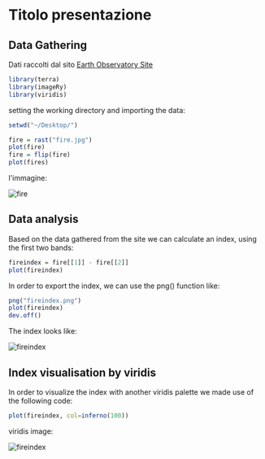 # Titolo presentazione

## Data Gathering

Dati raccolti dal sito [Earth Observatory Site](https://earthobservatory.nasa.gov/images/154225/wildfire-maps-help-firefighters-in-real-time)

``` r
library(terra)
library(imageRy)
library(viridis)

```

setting the working directory and importing the data:

``` r
setwd("~/Desktop/")

fire = rast("fire.jpg")
plot(fire)
fire = flip(fire)
plot(fires)

```

l'immagine: 

![fire](https://github.com/user-attachments/assets/e1b0796d-6117-43bd-bceb-cb2e89f13388)


## Data analysis

Based on the data gathered from the site we can calculate an index, using the first two bands:

``` r
fireindex = fire[[1]] - fire[[2]]
plot(fireindex)
```
In order to export the index, we can use the png() function like:

``` r
png("fireindex.png")
plot(fireindex)
dev.off()
```

The index looks like:

![fireindex](https://github.com/user-attachments/assets/ee903406-041c-4580-acde-928cbbfd67a9)


## Index visualisation by viridis

In order to visualize the index with another viridis palette we made use of the following code:

``` r
plot(fireindex, col=inferno(100))
```

viridis image: 

![fireindex](https://github.com/user-attachments/assets/227aca6d-d1b7-4d0d-a0dc-002c8b40233c)
